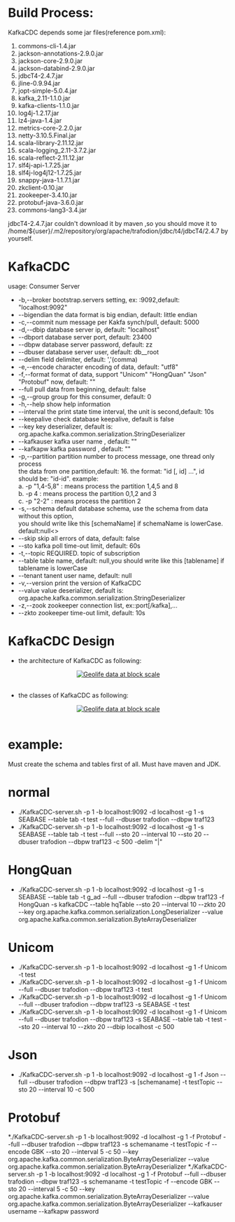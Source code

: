 # Build Process:
KafkaCDC depends some jar files(reference pom.xml):
1. commons-cli-1.4.jar
2. jackson-annotations-2.9.0.jar
3. jackson-core-2.9.0.jar
4. jackson-databind-2.9.0.jar
5. jdbcT4-2.4.7.jar
6. jline-0.9.94.jar
7. jopt-simple-5.0.4.jar
8. kafka_2.11-1.1.0.jar
9. kafka-clients-1.1.0.jar
10. log4j-1.2.17.jar
11. lz4-java-1.4.jar
12. metrics-core-2.2.0.jar
13. netty-3.10.5.Final.jar
14. scala-library-2.11.12.jar
15. scala-logging_2.11-3.7.2.jar
16. scala-reflect-2.11.12.jar
17. slf4j-api-1.7.25.jar
18. slf4j-log4j12-1.7.25.jar
19. snappy-java-1.1.7.1.jar
20. zkclient-0.10.jar
21. zookeeper-3.4.10.jar
22. protobuf-java-3.6.0.jar
23. commons-lang3-3.4.jar

jdbcT4-2.4.7.jar couldn't download it by maven ,so you should move it to 
/home/${user}/.m2/repository/org/apache/trafodion/jdbc/t4/jdbcT4/2.4.7
 by yourself.

# KafkaCDC
usage: Consumer Server

* -b,--broker <arg>      bootstrap.servers setting, ex: <node>:9092,default: "localhost:9092"
*    --bigendian         the data format is big endian, default: little endian
* -c,--commit <arg>      num message per Kakfa synch/pull, default: 5000
* -d,--dbip <arg>        database server ip, default: "localhost"
*    --dbport <arg>      database server port, default: 23400
*    --dbpw <arg>        database server password, default: zz
*    --dbuser <arg>      database server user, default: db__root
*    --delim <arg>       field delimiter, default: ','(comma)
* -e,--encode <arg>      character encoding of data, default: "utf8"
* -f,--format <arg>      format of data, support "Unicom"  "HongQuan"  "Json" "Protobuf" now, default: ""
*    --full              pull data from beginning, default: false
* -g,--group <arg>       group for this consumer, default: 0
* -h,--help              show help information
*    --interval <arg>    the print state time interval, the unit is second,default: 10s
*    --keepalive <arg>   check database keepalive, default is false
*    --key <arg>         key deserializer, default is:<br>
                         org.apache.kafka.common.serialization.StringDeserializer
*    --kafkauser <arg>   kafka user name , default: ""
*    --kafkapw   <arg>   kafka password , default: ""
* -p,--partition <arg>   partition number to process message, one thread only process<br>
                         the data from one partition,default: 16. the format: "id [, id] ...", id <br>
                         should be: "id-id". example:<br>
                         a. -p "1,4-5,8" : means process the partition 1,4,5 and 8<br>
                         b. -p 4 : means process the partition 0,1,2 and 3 <br>
                         c. -p "2-2" : means process the partition 2<br>
* -s,--schema <arg>      default database schema, use the schema from data without this option, <br>
                         you should write like this [schemaName] if schemaName is lowerCase. default:null<>
*    --skip              skip all errors of data, default: false
*    --sto <arg>         kafka poll time-out limit, default: 60s
* -t,--topic <arg>       REQUIRED. topic of subscription
*    --table <arg>       table name, default: null,you should write like this [tablename]  if tablename is lowerCase
*    --tenant <arg>      tanent user name, default: null
* -v,--version           print the version of KafkaCDC
*    --value <arg>       value deserializer, default is:<br>
                         org.apache.kafka.common.serialization.StringDeserializer
* -z,--zook <arg>        zookeeper connection list, ex:<node>:port[/kafka],...
*    --zkto <arg>        zookeeper time-out limit, default: 10s

# KafkaCDC Design
* the architecture of KafkaCDC as following:<br/>
<p align="center">
<a href="https://github.com/esgyn/kafkaCDC/blob/master/design/architecture.jpg" target="_blank">
<img align="center" src="https://github.com/esgyn/kafkaCDC/blob/master/design/architecture.jpg" alt="Geolife data at block scale"></a><br/><br/>
</p>

* the classes of KafkaCDC as following:<br/>
<p align="center">
<a href="https://github.com/esgyn/kafkaCDC/blob/master/design/classes.jpg" target="_blank">
<img align="center" src="https://github.com/esgyn/kafkaCDC/blob/master/design/classes.jpg" alt="Geolife data at block scale"></a><br/><br/>
</p>

# example:
Must create the schema and tables first of all.
Must have maven and JDK.

# normal
* ./KafkaCDC-server.sh -p 1 -b localhost:9092 -d localhost -g 1 -s SEABASE --table tab -t test --full --dbuser trafodion --dbpw traf123
* ./KafkaCDC-server.sh -p 1 -b localhost:9092 -d localhost -g 1 -s SEABASE --table tab -t test --full --sto 20 --interval 10 --sto 20  --dbuser trafodion --dbpw traf123 -c 500 -delim "|"
# HongQuan
* ./KafkaCDC-server.sh -p 1 -b localhost:9092 -d localhost -g 1 -s SEABASE --table tab -t g_ad --full --dbuser trafodion --dbpw traf123 -f HongQuan -s kafkaCDC --table hqTable  --sto 20 --interval 10 --zkto 20 --key org.apache.kafka.common.serialization.LongDeserializer --value org.apache.kafka.common.serialization.ByteArrayDeserializer

# Unicom
* ./KafkaCDC-server.sh -p 1 -b localhost:9092 -d localhost -g 1 -f Unicom  -t test
* ./KafkaCDC-server.sh -p 1 -b localhost:9092 -d localhost -g 1 -f Unicom --full --dbuser trafodion --dbpw traf123 -t test
* ./KafkaCDC-server.sh -p 1 -b localhost:9092 -d localhost -g 1 -f Unicom --full --dbuser trafodion --dbpw traf123 -s SEABASE  -t test
* ./KafkaCDC-server.sh -p 1 -b localhost:9092 -d localhost -g 1 -f Unicom --full --dbuser trafodion --dbpw traf123 -s SEABASE --table tab -t test --sto 20 --interval 10 --zkto 20 --dbip localhost -c 500

# Json
* ./KafkaCDC-server.sh -p 1 -b localhost:9092 -d localhost -g 1 -f Json --full --dbuser trafodion --dbpw traf123 -s [schemaname] -t testTopic --sto 20 --interval 10 -c 500

# Protobuf
*./KafkaCDC-server.sh -p 1 -b localhost:9092 -d localhost  -g 1 -f Protobuf --full --dbuser trafodion --dbpw traf123 -s schemaname -t testTopic -f  --encode GBK --sto 20 --interval 5 -c 50 --key org.apache.kafka.common.serialization.ByteArrayDeserializer --value org.apache.kafka.common.serialization.ByteArrayDeserializer
*./KafkaCDC-server.sh -p 1 -b localhost:9092 -d localhost  -g 1 -f Protobuf --full --dbuser trafodion --dbpw traf123 -s schemaname -t testTopic -f  --encode GBK --sto 20 --interval 5 -c 50 --key org.apache.kafka.common.serialization.ByteArrayDeserializer --value org.apache.kafka.common.serialization.ByteArrayDeserializer  --kafkauser username --kafkapw password
